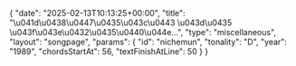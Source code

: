 {
    "date": "2025-02-13T10:13:25+00:00",
    "title": "\u041d\u0438\u0447\u0435\u043c\u0443 \u043d\u0435 \u043f\u043e\u0432\u0435\u0440\u044e...",
    "type": "miscellaneous",
    "layout": "songpage",
    "params": {
        "id": "nichemun",
        "tonality": "D",
        "year": "1989",
        "chordsStartAt": 56,
        "textFinishAtLine": 50
    }
}
